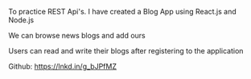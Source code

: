 To practice REST Api's. I have created a Blog App using React.js and Node.js

We can browse news blogs and add ours

Users can read and write their blogs after registering to the application

Github: https://lnkd.in/g_bJPfMZ
